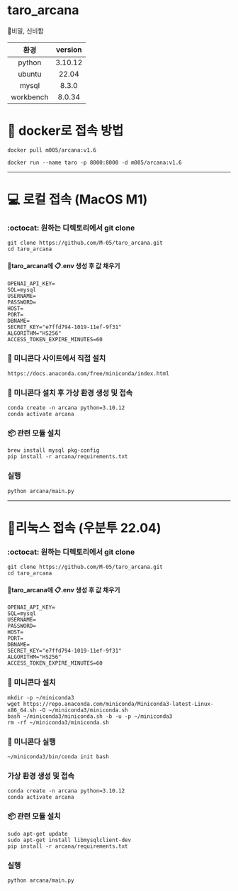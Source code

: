 # taro_arcana
🔮비밀, 신비함

<div align=center>
  
  |환경|version|
  |:--:|:--:|
  |python|3.10.12|
  |ubuntu|22.04|
  |mysql|8.3.0|
  |workbench|8.0.34|

</div>

# 🐳 docker로 접속 방법
```
docker pull m005/arcana:v1.6
```
```
docker run --name taro -p 8000:8000 -d m005/arcana:v1.6
```
---
# 💻 로컬 접속 (MacOS M1)
### :octocat: 원하는 디렉토리에서 git clone
```
git clone https://github.com/M-05/taro_arcana.git
cd taro_arcana
```
#### 📁taro_arcana에 📋.env 생성 후 값 채우기
```.env
OPENAI_API_KEY=
SQL=mysql
USERNAME=
PASSWORD=
HOST=
PORT=
DBNAME=
SECRET_KEY="e7ffd794-1019-11ef-9f31"
ALGORITHM="HS256"
ACCESS_TOKEN_EXPIRE_MINUTES=60
```
### 🐍 미니콘다 사이트에서 직접 설치
```
https://docs.anaconda.com/free/miniconda/index.html
```
### 🐍 미니콘다 설치 후 가상 환경 생성 및 접속
```
conda create -n arcana python=3.10.12
conda activate arcana
```
### 📦 관련 모듈 설치
```
brew install mysql pkg-config
pip install -r arcana/requirements.txt
```
### 실행
```
python arcana/main.py
```
---
# 🐧리눅스 접속 (우분투 22.04)
### :octocat: 원하는 디렉토리에서 git clone
```
git clone https://github.com/M-05/taro_arcana.git
cd taro_arcana
```
#### 📁taro_arcana에 📋.env 생성 후 값 채우기
```.env
OPENAI_API_KEY=
SQL=mysql
USERNAME=
PASSWORD=
HOST=
PORT=
DBNAME=
SECRET_KEY="e7ffd794-1019-11ef-9f31"
ALGORITHM="HS256"
ACCESS_TOKEN_EXPIRE_MINUTES=60
```
### 🐍 미니콘다 설치
```
mkdir -p ~/miniconda3
wget https://repo.anaconda.com/miniconda/Miniconda3-latest-Linux-x86_64.sh -O ~/miniconda3/miniconda.sh
bash ~/miniconda3/miniconda.sh -b -u -p ~/miniconda3
rm -rf ~/miniconda3/miniconda.sh
```
### 🐍 미니콘다 실행
```
~/miniconda3/bin/conda init bash
```
### 가상 환경 생성 및 접속
```
conda create -n arcana python=3.10.12
conda activate arcana
```
### 📦 관련 모듈 설치
```
sudo apt-get update
sudo apt-get install libmysqlclient-dev
pip install -r arcana/requirements.txt
```
### 실행
```
python arcana/main.py
```

